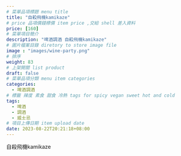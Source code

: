 ```yaml
---
# 菜單品項標題 menu title 
title: "自殺飛機kamikaze"
# price 品項價錢標價 item price ,交給 shell 差入資料
price: [160] 
# 菜單項目簡介 
description: "啤酒調酒 自殺飛機kamikaze"
# 圖片檔案目錄 diretory to store image file
image : "images/wine-party.png"
# 排序
weight: 83 
# 上架開關 list product 
draft: false
# 菜單品項分類 menu item categories 
categories:
  - 啤酒調酒 
# 標籤 辣度 素食 甜食 冷熱 tags for spicy vegan sweet hot and cold 
tags:
  - 啤酒
  - 調酒 
  - 威士忌
# 項目上傳日期 item upload date 
date: 2023-08-22T20:21:18+08:00
---
```


 自殺飛機kamikaze
